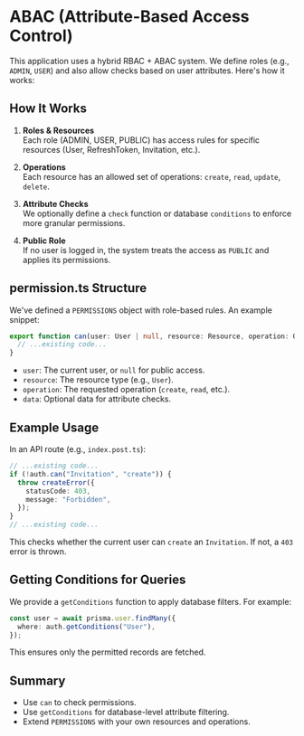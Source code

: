 
# ABAC (Attribute-Based Access Control)

This application uses a hybrid RBAC + ABAC system. We define roles (e.g., `ADMIN`, `USER`) and also allow checks based on user attributes. Here's how it works:

## How It Works

1. **Roles & Resources**  
   Each role (ADMIN, USER, PUBLIC) has access rules for specific resources (User, RefreshToken, Invitation, etc.).

2. **Operations**  
   Each resource has an allowed set of operations: `create`, `read`, `update`, `delete`.

3. **Attribute Checks**  
   We optionally define a `check` function or database `conditions` to enforce more granular permissions.

4. **Public Role**  
   If no user is logged in, the system treats the access as `PUBLIC` and applies its permissions.

## permission.ts Structure

We've defined a `PERMISSIONS` object with role-based rules. An example snippet:

```ts
export function can(user: User | null, resource: Resource, operation: Operation, data?: any) {
  // ...existing code...
}
```

- `user`: The current user, or `null` for public access.
- `resource`: The resource type (e.g., `User`).
- `operation`: The requested operation (`create`, `read`, etc.).
- `data`: Optional data for attribute checks.

## Example Usage

In an API route (e.g., `index.post.ts`):

```ts
// ...existing code...
if (!auth.can("Invitation", "create")) {
  throw createError({
    statusCode: 403,
    message: "Forbidden",
  });
}
// ...existing code...
```

This checks whether the current user can `create` an `Invitation`. If not, a `403` error is thrown.

## Getting Conditions for Queries

We provide a `getConditions` function to apply database filters. For example:

```ts
const user = await prisma.user.findMany({
  where: auth.getConditions("User"),
});
```

This ensures only the permitted records are fetched.

## Summary

- Use `can` to check permissions.
- Use `getConditions` for database-level attribute filtering.
- Extend `PERMISSIONS` with your own resources and operations.